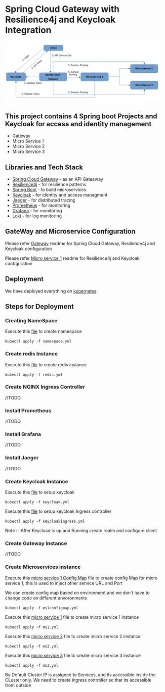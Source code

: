 # Spring Cloud Gateway with Resilience4j and Keycloak Integration

![Architecture](https://github.com/kuldeepsingh99/spring-cloud-gateway/blob/main/img/arch.PNG)

## This project contains 4 Spring boot Projects and Keycloak for access and identity management

* Gateway
* Micro Service 1
* Micro Service 2
* Micro Service 3

## Libraries and Tech Stack

* [Spring Cloud Gateway](https://spring.io/projects/spring-cloud-gateway) - as an API Gateaway
* [Resilience4j](https://resilience4j.readme.io/docs) - for resilience patterns
* [Spring Boot](https://spring.io/projects/spring-boot) - to build microservices
* [Keycloak](https://www.keycloak.org/) - for identity and access managment
* [Jaeger](https://www.jaegertracing.io/) - for distributed tracing
* [Prometheus](https://prometheus.io/) - for monitoring
* [Grafana](https://grafana.com/) - for monitoring
* [Loki](https://grafana.com/docs/loki/latest/getting-started/get-logs-into-loki/) - for log monitoring

## GateWay and Microservice Configuration

Please refer [Gateway](https://github.com/kuldeepsingh99/spring-cloud-gateway/blob/main/gateway/README.md) readme for Spring Cloud Gateway, Resilience4j and Keycloak configuration

Please refer [Micro service 1](https://github.com/kuldeepsingh99/spring-cloud-gateway/blob/main/ms1/README.md) readme for Resilience4j and Keycloak configuration

## Deployment 

We have deployed everything on [kubernetes](https://kubernetes.io/)

## Steps for Deployment

### Creating NameSpace

Execute this [file](https://github.com/kuldeepsingh99/spring-cloud-gateway/blob/main/deployment/namespace.yml) to create namespace

```kubectl apply -f namespace.yml```

### Create redis Instance

Execute this [file](https://github.com/kuldeepsingh99/spring-cloud-gateway/blob/main/deployment/redis.yml) to create redis instance

```kubectl apply -f redis.yml```


### Create NGINX Ingress Controller

//TODO

### Install Prometheus

//TODO
### Install Grafana
//TODO

### Install Jaeger
//TODO

### Create Keycloak Instance

Execute this [file](https://github.com/kuldeepsingh99/spring-cloud-gateway/blob/main/deployment/keycloak.yml) to setup keycloak

```kubectl apply -f keycloak.yml```

Execute this [file](https://github.com/kuldeepsingh99/spring-cloud-gateway/blob/main/deployment/keycloakingress.yml) to setup keycloak Ingress controller

```kubectl apply -f keycloakingress.yml```

Note :- After Keycload is up and Running create realm and configure client


### Create Gateway Instance
//TODO

### Create Microservices instance

Execute this [micro service 1 Config Map](https://github.com/kuldeepsingh99/spring-cloud-gateway/blob/main/deployment/ms1configmap.yml) file to create config Map for micro service 1, this is used to inject other service URL and Port

We can create config map based on environment and we don't have to change code on different envoronments 

```kubectl apply -f ms1configmap.yml```

Execute this [micro service 1](https://github.com/kuldeepsingh99/spring-cloud-gateway/blob/main/deployment/ms1.yml) file to create micro service 1 instance

```kubectl apply -f ms1.yml```

Execute this [micro service 2](https://github.com/kuldeepsingh99/spring-cloud-gateway/blob/main/deployment/ms2.yml) file to create micro service 2 instance

```kubectl apply -f ms2.yml```

Execute this [micro service 3](https://github.com/kuldeepsingh99/spring-cloud-gateway/blob/main/deployment/ms3.yml) file to create micro service 3 instance

```kubectl apply -f ms3.yml```

By Default Cluster IP is assigned to Services, and its accessible inside the CLuster only. We need to create ingress controller so that its accessible from outside






